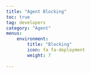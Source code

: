 ```yaml
---
title: "Agent Blocking"
toc: true
tag: developers
category: "Agent"
menus: 
    environment:
        title: "Blocking"
        icon: fa fa-deployment
        weight: 7
        
---
```


